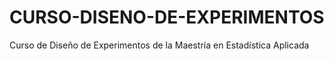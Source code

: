 # CURSO-DISENO-DE-EXPERIMENTOS
Curso de Diseño de Experimentos de la Maestría en Estadística Aplicada
